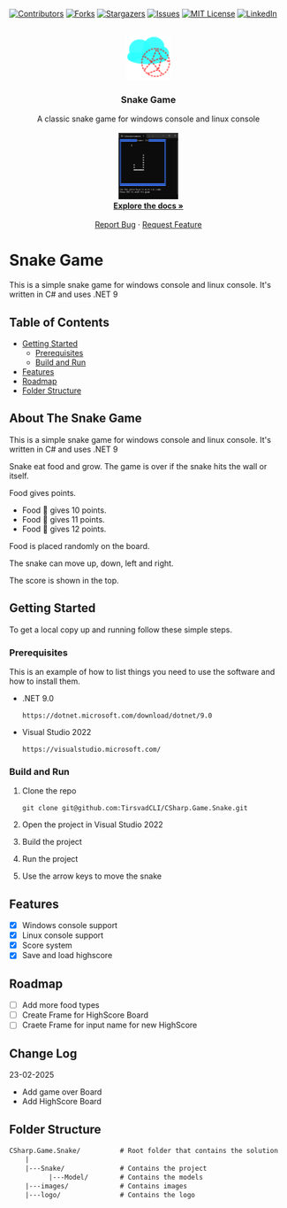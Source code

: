 ﻿[![Contributors][contributors-shield]][contributors-url]
[![Forks][forks-shield]][forks-url]
[![Stargazers][stars-shield]][stars-url]
[![Issues][issues-shield]][issues-url]
[![MIT License][license-shield]][license-url]
[![LinkedIn][linkedin-shield]][linkedin-url]

<br />
<div align="center">
    <a href="https://github.com/TirsvadCLI/CSharp.Game.Snake">
        <img src="logo/logo.png" alt="Logo" width="80" height="80">
    </a>
    <h3 align="center">Snake Game</h3>
    <p align="center">
    A classic snake game for windows console and linux console
    <br />
    <br />
    <!-- PROJECT SCREENSHOTS -->
    <a href="https://github.com/TirsvadCLI/CSharp.Game.Snake/blob/master/images/Screenshot_snakeGame.png">
        <img src="images/Screenshot_snakeGame.png" alt="The game" height="120">
    </a>
    <br />
    <a href="https://github.com/TirsvadCLI/CSharp.Game.Snake"><strong>Explore the docs »</strong></a>
    <br />
    <br />
    <a href="https://github.com/TirsvadCLI/CSharp.Game.Snake/issues/new?labels=bug&template=bug-report---.md">Report Bug</a>
    ·
    <a href="https://github.com/TirsvadCLI/CSharp.Game.Snake/issues/new?labels=enhancement&template=feature-request---.md">Request Feature</a>
    </p>
</div>


# Snake Game
This is a simple snake game for windows console and linux console. It's written in C# and uses .NET 9

## Table of Contents

- [Getting Started](#getting-started)
  * [Prerequisites](#prerequisites)
  * [Build and Run](#build-and-run)
- [Features](#features)
- [Roadmap](#roadmap)
- [Folder Structure](#folder-structure)

## About The Snake Game

This is a simple snake game for windows console and linux console. It's written in C# and uses .NET 9

Snake eat food and grow. The game is over if the snake hits the wall or itself.

Food gives points.

- Food 🍎 gives 10 points.
- Food 🍌 gives 11 points.
- Food 🍒 gives 12 points.

Food is placed randomly on the board.

The snake can move up, down, left and right.

The score is shown in the top.

## Getting Started

To get a local copy up and running follow these simple steps.

### Prerequisites

This is an example of how to list things you need to use the software and how to install them.

- .NET 9.0
    ```
    https://dotnet.microsoft.com/download/dotnet/9.0
    ```

- Visual Studio 2022
    ```
    https://visualstudio.microsoft.com/
    ```

### Build and Run

1. Clone the repo
    ```
    git clone git@github.com:TirsvadCLI/CSharp.Game.Snake.git
    ```

2. Open the project in Visual Studio 2022

3. Build the project

4. Run the project

5. Use the arrow keys to move the snake

## Features

- [x] Windows console support
- [x] Linux console support
- [x] Score system
- [x] Save and load highscore
 
## Roadmap
- [ ] Add more food types
- [ ] Create Frame for HighScore Board
- [ ] Craete Frame for input name for new HighScore

## Change Log

23-02-2025
- Add game over Board
- Add HighScore Board

## Folder Structure

```
CSharp.Game.Snake/          # Root folder that contains the solution
    |
    |---Snake/              # Contains the project
          |---Model/        # Contains the models
    |---images/             # Contains images
    |---logo/               # Contains the logo
```

<!-- MARKDOWN LINKS & IMAGES -->
[contributors-shield]: https://img.shields.io/github/contributors/TirsvadCLI/CSharp.Game.Snake?style=for-the-badge
[contributors-url]: https://github.com/TirsvadCLI/CSharp.Game.Snake/graphs/contributors
[forks-shield]: https://img.shields.io/github/forks/TirsvadCLI/CSharp.Game.Snake?style=for-the-badge
[forks-url]: https://github.com/TirsvadCLI/CSharp.Game.Snake/network/members
[stars-shield]: https://img.shields.io/github/stars/TirsvadCLI/CSharp.Game.Snake?style=for-the-badge
[stars-url]: https://github.com/TirsvadCLI/CSharp.Game.Snake/stargazers
[issues-shield]: https://img.shields.io/github/issues/TirsvadCLI/CSharp.Game.Snake?style=for-the-badge
[issues-url]: https://github.com/TirsvadCLI/CSharp.Game.Snake/issues
[license-shield]: https://img.shields.io/github/license/TirsvadCLI/CSharp.Game.Snake?style=for-the-badge
[license-url]: https://github.com/TirsvadCLI/CSharp.Game.Snake/blob/master/LICENSE
[linkedin-shield]: https://img.shields.io/badge/-LinkedIn-black.svg?style=for-the-badge&logo=linkedin&colorB=555
[linkedin-url]: https://www.linkedin.com/in/jens-tirsvad-nielsen-13b795b9/

